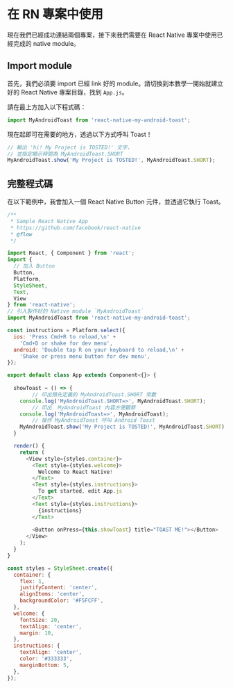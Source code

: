 # 在 RN 專案中使用

現在我們已經成功連結兩個專案，接下來我們需要在 React Native 專案中使用已經完成的 native module。

## Import module

首先，我們必須要 import 已經 link 好的 module。請切換到本教學一開始就建立好的 React Native 專案目錄，找到 `App.js`。

請在最上方加入以下程式碼：

```javascript
import MyAndroidToast from 'react-native-my-android-toast';
```

現在起即可在需要的地方，透過以下方式呼叫 Toast！

```javascript
// 輸出 'hi! My Project is TOSTED!' 文字，
// 並指定顯示時間為 MyAndroidToast.SHORT
MyAndroidToast.show('My Project is TOSTED!', MyAndroidToast.SHORT);
```

## 完整程式碼

在以下範例中，我會加入一個 React Native Button 元件，並透過它執行 Toast。

```javascript
/**
 * Sample React Native App
 * https://github.com/facebook/react-native
 * @flow
 */

import React, { Component } from 'react';
import {
  // 加入 Button
  Button,
  Platform,
  StyleSheet,
  Text,
  View
} from 'react-native';
// 引入製作好的 Native module `MyAndroidToast`
import MyAndroidToast from 'react-native-my-android-toast';

const instructions = Platform.select({
  ios: 'Press Cmd+R to reload,\n' +
    'Cmd+D or shake for dev menu',
  android: 'Double tap R on your keyboard to reload,\n' +
    'Shake or press menu button for dev menu',
});

export default class App extends Component<{}> {
  
  showToast = () => {
		// 印出預先定義的 MyAndroidToast.SHORT 常數
    console.log('MyAndroidToast.SHORT=>', MyAndroidToast.SHORT);
		// 印出  MyAndroidToast 內容方便觀察
    console.log('MyAndroidToast=>', MyAndroidToast);
		// 操作 MyAndroidToast 呼叫 Android Toast
    MyAndroidToast.show('My Project is TOSTED!', MyAndroidToast.SHORT);
  }

  render() {
    return (
      <View style={styles.container}>
        <Text style={styles.welcome}>
          Welcome to React Native!
        </Text>
        <Text style={styles.instructions}>
          To get started, edit App.js
        </Text>
        <Text style={styles.instructions}>
          {instructions}
        </Text>
				
        <Button onPress={this.showToast} title="TOAST ME!"></Button>
      </View>
    );
  }
}

const styles = StyleSheet.create({
  container: {
    flex: 1,
    justifyContent: 'center',
    alignItems: 'center',
    backgroundColor: '#F5FCFF',
  },
  welcome: {
    fontSize: 20,
    textAlign: 'center',
    margin: 10,
  },
  instructions: {
    textAlign: 'center',
    color: '#333333',
    marginBottom: 5,
  },
});

```
